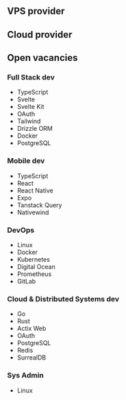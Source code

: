 

## VPS provider


## Cloud provider


## Open vacancies

### Full Stack dev

- TypeScript
- Svelte
- Svelte Kit
- OAuth
- Tailwind
- Drizzle ORM
- Docker
- PostgreSQL
### Mobile dev

- TypeScript
- React
- React Native
- Expo
- Tanstack Query
- Nativewind

### DevOps

- Linux
- Docker
- Kubernetes
- Digital Ocean
- Prometheus
- GitLab

### Cloud & Distributed Systems dev

- Go
- Rust
- Actix Web
- OAuth
- PostgreSQL
- Redis
- SurrealDB

### Sys Admin

- Linux